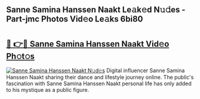 ## Sanne Samina Hanssen Naakt Le𝚊k𝚎d N𝚞𝚍es - Part-jmc Photos Vid𝚎o Le𝚊ks 6bi80

# <h2><a href="http://fb8edxj.evod.top/?m=Sanne+Samina+Hanssen+Naakt">🔗 👉🔴 Sanne Samina Hanssen Naakt Vid𝚎o Ph𝚘t𝚘s</a></h2>

[![Sanne Samina Hanssen Naakt N𝚞d𝚎s](https://i.imgur.com/8V9OHl7.gif)](http://fb8edxj.evod.top/?m=Sanne+Samina+Hanssen+Naakt)
Digital influencer Sanne Samina Hanssen Naakt sharing their dance and lifestyle journey online. The public's fascination with Sanne Samina Hanssen Naakt personal life has only added to his mystique as a public figure. 
